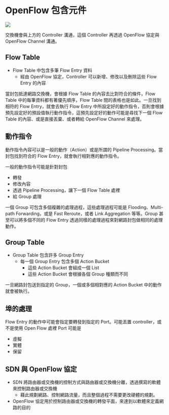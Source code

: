 # OpenFlow 包含元件

![](https://i.imgur.com/mAnCzBi.png)

交換機會與上方的 Controller 溝通，這個 Controller 再透過 OpenFlow 協定與 OpenFlow Channel 溝通。

## Flow Table
- Flow Table 中包含多筆 Flow Entry 資料
  - 經由 OpenFlow 協定，Controller 可以新增、修改以及刪除這些 Flow Entry 的內容

當封包抵達網路交換機，會根據 Flow Table 的內容去比對符合的條件，Flow Table 中的每筆資料都有著優先順序，Flow Table 間的表格也是如此。一旦找到相符的 Flow Entry，就會去執行 Flow Entry 中所設定好的動作指令，否則會根據預先設定好的預設值執行動作指令，這預先設定好的動作可能是尋找下一個 Flow Table 的內容、或是直接丟棄、或者轉給 OpenFlow Channel 來處理。

## 動作指令
動作指令內容可以是一般的動作（Action）或是所謂的 Pipeline Processing。當封包找到符合的 Flow Entry，就會執行相對應的動作指令。


一般的動作指令可能是針對封包
- 轉發
- 修改內容
- 透過 Pipeline Processing，讓下一個 Flow Table 處裡
- 給 Group 處理

一個 Group 可包含多個複雜的處理過程，這些處理過程可能是 Flooding、Multi-path Forwarding，或是 Fast Reroute，或者 Link Aggregation 等等。Group 甚至可以將多個不同的 Flow Entry 透過同樣的處理過程來對網路封包做相同的處理動作。


## Group Table
- Group Table 包含許多 Group Entry
  - 每一個 Group Entry 包含多個 Action Bucket
    - 這些 Action Bucket 會組成一個 List
    - 這些 Action Bucket 會根據各個 Group 種類而不同

一旦網路封包送到指定的 Group，一個或多個相對應的 Action Bucket 中的動作就會被執行。

## 埠的處理
Flow Entry 的動作中可能會指定要轉發到指定的 Port。可能丟置 controller，或不是使用 Open Flow 處裡
Port 可能是
- 虛擬
- 實體
- 保留

## SDN 與 OpenFlow 協定
- SDN 將路由器或交換機的控制方式與路由器或交換機分離，透過撰寫的軟體來控制路由器或交換機
  - 藉此規劃網路、控制網路流量，而且整個過程不需要更改硬體的規劃。
- OpenFlow 協定用於控制路由器或交換機的轉發平面，來達到以軟體來定義網路的目的
